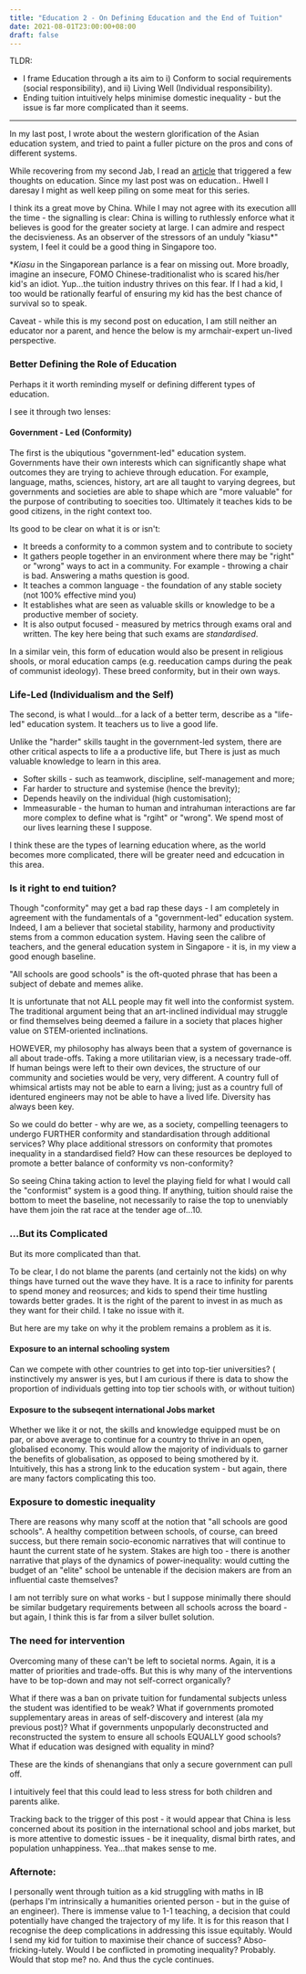 ```yaml
---
title: "Education 2 - On Defining Education and the End of Tuition"
date: 2021-08-01T23:00:00+08:00
draft: false
---
```


TLDR:

- I frame Education through a its aim to i) Conform to social requirements (social responsibility), and ii) Living Well (Individual responsibility).
- Ending tuition intuitively helps minimise domestic inequality - but the issue is far more complicated than it seems.

---

In my last post, I wrote about the western glorification of the Asian education system, and tried to paint a fuller picture on the pros and cons of different systems.

While recovering from my second Jab, I read an [article](https://www.ft.com/content/0776243e-c4c8-4fc3-877e-119b1ed99b9e) that triggered a few thoughts on education. Since my last post was on education.. Hwell I daresay I might as well keep piling on some meat for this series.

I think its a great move by China. While I may not agree with its execution alll the time - the signalling is clear: China is willing to ruthlessly enforce what it believes is good for the greater society at large. I can admire and respect the decisvieness.  As an observer of the stressors of an unduly "kiasu*" system, I feel it could be a good thing in Singapore too.

**Kiasu* in the Singaporean parlance is a fear on missing out. More broadly, imagine an insecure, FOMO Chinese-traditionalist who is scared his/her kid's an idiot. Yup...the tuition industry thrives on this fear. If I had a kid, I too would be rationally fearful of ensuring my kid has the best chance of survival so to speak.

Caveat - while this is my second post on education, I am still neither an educator nor a parent, and hence the below is my armchair-expert un-lived perspective.

### Better Defining the Role of Education

Perhaps it it worth reminding myself or defining different types of education.

I see it through two lenses:

#### Government - Led (Conformity)

The first is the ubiqutious "government-led" education system. Governments have their own interests which can significantly shape what outcomes they are trying to achieve through education. For example, language, maths, sciences, history, art are all taught to varying degrees, but governments and societies are able to shape which are "more valuable" for the purpose of contributing to soecities too. Ultimately it teaches kids to be good citizens, in the right context too.

Its good to be clear on what it is or isn't: 

- It breeds a conformity to a common system and to contribute to society
- It gathers people together in an environment where there may be "right" or "wrong" ways to act in a community. For example - throwing a chair is bad. Answering a maths question is good.
- It teaches a common language - the foundation of any stable society (not 100% effective mind you)
- It establishes what are seen as valuable skills or knowledge to be a productive member of society.
- It is also output focused - measured by metrics through exams oral and written. The key here being that such exams are *standardised*.

In a similar vein, this form of education would also be present in religious shools, or moral education camps (e.g. reeducation camps during the peak of communist ideology). These breed conformity, but in their own ways.

### Life-Led (Individualism and the Self)

The second, is what I would...for a lack of a better term, describe as a "life-led" education system. It teachers us to live a good life.

Unlike the "harder" skills taught in the government-led system, there are other critical aspects to life a  a productive life, but  There is just as much valuable knowledge to learn in this area.

- Softer skills - such as teamwork, discipline, self-management and more; 
- Far harder to structure and systemise (hence the brevity);
- Depends heavily on the individual (high customisation); 
- Immeasurable - the human to human and intrahuman interactions are far more complex to define what is  "rgiht" or "wrong". We spend most of our lives learning these I suppose. 

I think these are the types of learning education where, as the world becomes more complicated, there will be greater need and edcucation in this area.

### Is it right to end tuition?

Though "conformity" may get a bad rap these days - I am completely in agreement with the fundamentals of a "government-led" education system. Indeed, I am a believer that societal stability, harmony and productivity stems from a common education system. Having seen the calibre of teachers, and the general education system in Singapore - it is, in my view a good enough baseline. 

"All schools are good schools" is the oft-quoted phrase that has been a subject of debate and memes alike.

It is unfortunate that not ALL people may fit well into the conformist system. The traditional argument being that an art-inclined individual may struggle or find themselves being deemed a failure in a society that places higher value on STEM-oriented inclinations. 

HOWEVER, my philosophy has always been that a system of governance is all about trade-offs. Taking a more utilitarian view, is a necessary trade-off. If human beings were left to their own devices, the structure of our community and societies would be very, very different. A country full of whimsical artists may not be able to earn a living; just as a country full of identured engineers may not be able to have a lived life. Diversity has always been key. 

So we could do better - why are we, as a society, compelling teenagers to undergo FURTHER conformity and standardisation through additional services? Why place additional stressors on conformity that promotes inequality in a standardised field? How can these resources be deployed to promote a better balance of conformity vs non-conformity?

So seeing China taking action to level the playing field for what I would call the "conformist" system is a good thing. If anything, tuition should raise the bottom to meet the baseline, not necessarily to raise the top to unenviably have them join the rat race at the tender age of...10.

### ...But its Complicated

But its more complicated than that.

To be clear, I do not blame the parents (and certainly not the kids) on why things have turned out the wave they have. It is a race to infinity for parents to spend money and reosurces; and kids to spend their time hustling towards better grades. It is the right of the parent to invest in as much as they want for their child. I take no issue with it.

But here are my take on why it the problem remains a problem as it is.

#### Exposure to an internal schooling system

Can we compete with other countries to get into top-tier universities? ( instinctively my answer is yes, but I am curious if there is data to show the proportion of individuals getting into top tier schools with, or without tuition)

#### Exposure to the subseqent international Jobs market

Whether we like it or not, the skills and knowledge equipped must be on par, or above average to continue for a country to thrive in an open, globalised economy. This would allow the majority of individuals to garner the benefits of globalisation, as opposed to being smothered by it. Intuitively, this has a strong link to the education system - but again, there are many factors complicating this too.

### Exposure to domestic inequality

There are reasons why many scoff at the notion that "all schools are good schools". A healthy competition between schools, of course, can breed success, but there remain socio-economic narratives that will continue to haunt the current state of he system. Stakes are high too - there is another narrative that plays of the dynamics of power-inequality: would cutting the budget of an "elite" school be untenable if the decision makers are from an influential caste themselves?

 I am not terribly sure on what works - but I suppose minimally there should be similar budgetary requirements between all schools across the board - but again, I think this is far from a silver bullet solution. 

### The need for intervention

Overcoming many of these can't be left to societal norms. Again, it is a matter of priorities and trade-offs. But this is why many of the interventions have to be top-down and may not self-correct organically?

 What if there was a ban on private tuition for fundamental subjects unless the student was identified to be weak? What if governments promoted supplementary areas in areas of self-discovery and interest (ala my previous post)? What if governments unpopularly deconstructed and reconstructed the system to ensure all schools EQUALLY good schools? What if education was designed with equality in mind? 

These are the kinds of shenangians that only a secure government can pull off.

I intuitively feel that this could lead to less stress for both children and parents alike. 

Tracking back to the trigger of this post - it would appear that China is less concerned about its position in the international school and jobs market, but is more attentive to domestic issues - be it inequality, dismal birth rates, and population unhappiness. Yea...that makes sense to me. 

### Afternote:

I personally went through tuition as a kid struggling with maths in IB (perhaps I'm intrinsically a humanities oriented person - but in the guise of an engineer). There is immense value to 1-1 teaching, a decision that could potentially have changed the trajectory of my life. It is for this reason that I recognise the deep complications in addressing this issue equitably.  Would I send my kid  for tuition to maximise their chance of success? Abso-fricking-lutely. Would I be conflicted in promoting inequality? Probably. Would that stop me? no. And thus the cycle continues.